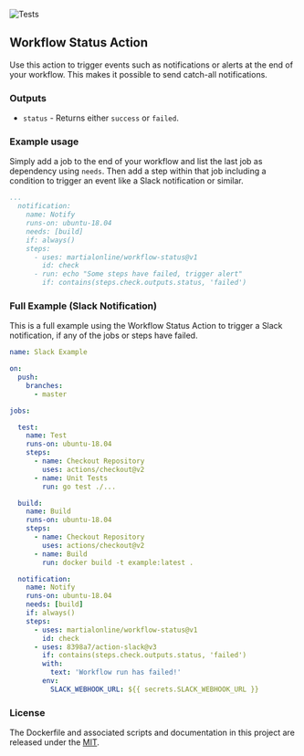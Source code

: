 ![Tests](https://github.com/martialonline/workflow-status/workflows/Tests/badge.svg)
## Workflow Status Action

Use this action to trigger events such as notifications or alerts at the end of your workflow. This makes it possible to send catch-all notifications.

### Outputs

* `status` - Returns either `success` or `failed`.

### Example usage

Simply add a job to the end of your workflow and list the last job as dependency using `needs`. Then add a step within that job including a condition to trigger an event like a Slack notification or similar.

```yaml
...
  notification:
    name: Notify
    runs-on: ubuntu-18.04
    needs: [build]
    if: always()
    steps: 
      - uses: martialonline/workflow-status@v1
        id: check
      - run: echo "Some steps have failed, trigger alert"
        if: contains(steps.check.outputs.status, 'failed')
```

### Full Example (Slack Notification)

This is a full example using the Workflow Status Action to trigger a Slack notification, if any of the jobs or steps have failed.

```yaml
name: Slack Example

on:
  push:
    branches:
      - master

jobs:

  test:
    name: Test
    runs-on: ubuntu-18.04
    steps:
      - name: Checkout Repository
        uses: actions/checkout@v2
      - name: Unit Tests
        run: go test ./...

  build:
    name: Build
    runs-on: ubuntu-18.04
    steps:
      - name: Checkout Repository
        uses: actions/checkout@v2
      - name: Build
        run: docker build -t example:latest .

  notification:
    name: Notify
    runs-on: ubuntu-18.04
    needs: [build]
    if: always()
    steps: 
      - uses: martialonline/workflow-status@v1
        id: check
      - uses: 8398a7/action-slack@v3
        if: contains(steps.check.outputs.status, 'failed')
        with:
          text: 'Workflow run has failed!'
        env:
          SLACK_WEBHOOK_URL: ${{ secrets.SLACK_WEBHOOK_URL }}
```

### License
The Dockerfile and associated scripts and documentation in this project are released under the [MIT](license).